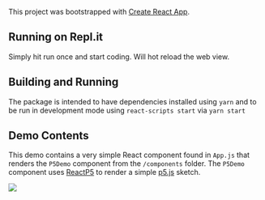 This project was bootstrapped with [Create React App](https://github.com/facebook/create-react-app).

## Running on Repl.it

Simply hit run once and start coding. Will hot reload the web view. 

## Building and Running

The package is intended to have dependencies installed using `yarn` and to be run in development mode using `react-scripts start` via `yarn start`

## Demo Contents

This demo contains a very simple React component found in `App.js` that renders the `P5Demo` component from the `/components` folder. The `P5Demo` component uses [ReactP5](https://www.npmjs.com/package/react-p5) to render a simple [p5.js](https://p5js.org/) sketch.

![](https://reactp5-demo.kumupaul.repl.co/ReactP5-demo-screenshot.png)